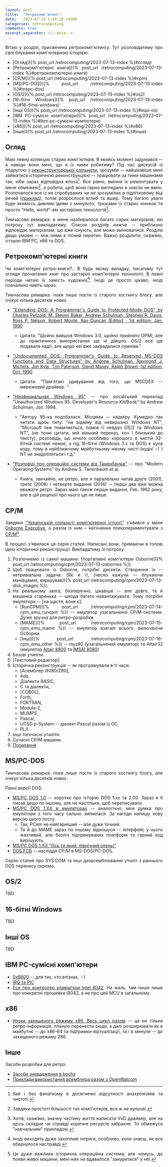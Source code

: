 ```yaml
---
layout: post
title:  "Ретрокомп'ютинг"
date:   2023-07-10 5:44:20 +0300
categories: retrocomputing
comments: true
excerpt_separator: <!--more-->
---
```


Вітаю у розділі, присвячена ретрокомп'ютингу. Тут розповідатиму про свої блукання комп'ютерною історією. 

- [Огляд]({% post_url /retrocomputing/2023-07-13-index %}#огляд)
- [Ретрокомп'ютерні книги]({% post_url /retrocomputing/2023-07-13-index %}#ретрокомпютерні-книги)
- [CP/M]({% post_url /retrocomputing/2023-07-13-index %}#cpm)
- [MS/PC-DOS]({% post_url /retrocomputing/2023-07-13-index %}#mspc-dos)
- [OS/2]({% post_url /retrocomputing/2023-07-13-index %}#os2)
- [16-бітні Windows]({% post_url /retrocomputing/2023-07-13-index %}#16-бітні-windows)
- [Інші OS]({% post_url /retrocomputing/2023-07-13-index %}#інші-os)
- [IBM PC-сумісні комп'ютери]({% post_url /retrocomputing/2023-07-13-index %}#ibm-pc-сумісні-компютери)
- [x86]({% post_url /retrocomputing/2023-07-13-index %}#x86)
- [Інше]({% post_url /retrocomputing/2023-07-13-index %}#інше)

<!--more-->

## Огляд

Маю певну колекцію старих комп'ютерів. В якийсь момент задумався -- а навіщо вони мені, що я із ними робитиму? Під час дискусій із подругою з [реконструкторської спільноти](https://www.facebook.com/groups/405499193349579), зрозумів -- найцікавіше мені займатися історичною реконструкцією -- працювати за тими машинами так, ніби зараз відповідна епоха[^1]. Все рівно, вміння їх ремонтувати у мене обмежені[^2], а робити, щоб вони гарно виглядали я зовсім не вмію. Розпочалося все із не спробуваних чи не зрозумілих в підлітковому віці речей ([приклад](http://indrekis2.blogspot.com/2013/02/dos-fcb.html)), потім розрослося вглиб та вшир. Тому багато уваги буде якимось дивним ідеям з минулого, трюками із старих книжок та просто "Hello, world"-ам застарілих технологій[^3].

<style>body {text-align: justify}</style> 

[^1]: Хай і без фанатизму в досягненні відсутності анахронізмів та чистоті. 

[^2]: Завдяки простоті більшості тих комп'ютерів, все ж не нульові.

[^3]: Хотів, скажімо, значну частину життя написати VxD драйвер, але на щось складне чи справді коричне ресурсів забракне. То обмежуся "навчальним" прикладом. 

Тимчасова ремарка: в мене назбиралося багато сирих матеріалів, які потроху тут викладатиму. Список розділів нижче -- приблизно відповідає матеріалам, що вже існують, але може змінюватися. Розділи дещо умовні -- між ними є тісний перетин. Важко розділити, скажімо, історію IBM PC, x86 та DOS.


## Ретрокомп'ютерні книги

Чи комп'ютерні ретро-книги?.. В будь якому випадку, писатиму тут огляди прочитаних книг про застарілі комп'ютерні технології. В певні періоди читаю їх замість художніх[^4]. Іноді це просто цікаво, іноді повчально навіть зараз. 

[^4]: Іноді виходять дуже захопливі інтриги, особливо, коли знаєш, як все обернулося насправді.

Тимчасова ремарка: поки лише пости із старого хостингу блогу, але очікує кілька десятків нових. 

- ["Extending DOS: A Programmer's Guide to Protected-Mode DOS" by Charles Petzold, M. Steven Baker, Andrew Schulman, Stephen R. Davis, Ross P. Nelson, Robert Moote, Ray Duncan (Editor) ; 1st edition; Jan. 1990](http://indrekis2.blogspot.com/2013/08/extending-dos-by-ray-duncan-et-al.html) 
  - Цитата: "Щойно вийшов Windows 3.0, щойно прийнято DPMI, але до практичного використання ще ні дійшло. OS/2 все ще подавала надії, але щодо неї вже закрадалися сумніви."

- ["Undocumented DOS: Programmer's Guide to Reserved MS-DOS Functions and Data Structures" by Andrew Schulman, Raymond J. Michels, Jim Kyle, Tim Paterson, David Maxey, Ralph Brown; 1st edition, Oct. 1990](http://indrekis2.blogspot.com/2018/07/undocumented-dos-1st-edition.html)
  - Цитата: "Пам'ятаю здивування від того, що MSCDEX -- мережевий драйвер. "

- ["Неофициальная Windows 95"](http://indrekis2.blogspot.com/2015/12/windows-95.html) -- про російський переклад "Unauthorized Windows 95: Developer's Resource Kit/Book" by Andrew Schulman, Jan. 1994.
  - "Автору 95-ка подобалася. Місцями -- надміру. Кумедно так читати щось типу: "на відміну від невиразної Windows NT", "Microsoft теж помиляється, поміж її невдач OS/2 та Windows NT", (не точні цитати, мій вільний переказ, хоч і близький до тексту), розповідь, що нічого особливо хорошого в чистій 32-бітній системі немає, а під 16-бітні (Windows 3.x та DOS) є купа коду, тому в найближчому майбутньому нікому чисті (нудні :-) ) NT не знадобляться і т.д."
  
- ["Розповіді про операційні системи від Таненбаума"](http://indrekis2.blogspot.com/2016/06/blog-post.html) -- про "Modern Operating Systems" by Andrew S. Tanenbaum et al. 
  - Книга, звичайно, не ретро, але я паралельно читав друге (2001), третє (2008) і четверте видання (2014) -- перші два вже можна вважати ретро. Зараз маю також перше видання, Feb. 1992 року, але в цій рецензії про нього ще не пише. 


## CP/M

Завдяки [''Українській спільноті комп'ютерної історії''](https://forum.it-museum.com/index.php) з'явився у мене [Osborne Executive](https://en.wikipedia.org/wiki/Osborne_Executive), а разом із ним &ndash; натхнення поекспериментувати з [CP/M](https://en.wikipedia.org/wiki/CP/M)[^6].

В процесі з'явилася ця серія статей. Написані вони, тримаючи в голові ідею історичної реконструкції. Викладатиму їх потроху.

1. Розпочнемо із самої машини: [портативні комп'ютери Osborne]({% post_url /retrocomputing/cpm/2023-07-13-osbornes %}).
2. Щоб працювати із Osborne, потрібні дискети. Створення їх -- нетривіальна задача. [Як я її, (чесно кажучи -- блукаючи манівцями), вирішував]({% post_url /retrocomputing/cpm/2023-07-13-disk_images %}).
3. На реальному залізі, безперечно, цікавіше -- але довго, та й машинка старенька -- шкода багато навантажувати. Тому потрібні емулятори -- [на щастя, вони є]:
   - [RunCPM]({% post_url /retrocomputing/cpm/2023-07-14-cpm_emu_runcpm %})  -- емулятор узагальненої CP/M-системи. Дуже зручна для ретро-розробки.
   - [MAME]({% post_url /retrocomputing/cpm/2023-07-15-cpm_emu_mame %})   -- емулятор взагалі всього, включаючи Осборни.
   - [Інші]({% post_url /retrocomputing/cpm/2023-07-16-cpm_emu_other %})  --  myz80 (узагальнений емулятор) та Altair32 (емулятор [Altair 8800](https://en.wikipedia.org/wiki/Altair_8800) та [IMSAI 8080](https://en.wikipedia.org/wiki/IMSAI_8080))
4. Базові утиліти.
5. [Текстовий редактор].
6. Історична реконструкція -- як програмували в ті часи:
   - [Асемблер i8080/Z80],
   - Ada,
   - Діалекти BASIC,
   - C та діалекти,
   - [COBOL],
   - Forth,
   - FORTRAN,
   - Modula-2,
   - MUMPS, 
   - Pascal, 
   - UCSD p-System -- діалект Pascal разом із ОС,
   - PL/I.
7. Інші тогочасні утиліти.
8.  Сучасні CP/M машини. <!-- https://rc2014.co.uk/  / https://github.com/wwarthen/RomWBW  -->
9.  [Посилання](cpm/links.md)

<!--
1. Щоб працювати із Osborne, потрібні дискети. Створення їх -- нетривіальна задача. [Як я її, (чесно кажучи -- блукаючи манівцями), вирішував](cpm/disk_images.md).
2. На реальному залізі, безперечно, цікавіше -- але довго, та й машинка старенька -- шкода багато навантажувати. Тому потрібні емулятори -- [на щастя, вони є](cpm/cpm_emu_1.md).
3. Базові утиліти.
4. [Текстовий редактор](cpm/te_1.md).
5. [Емуляція CP/M](cpm/cpm_emu_1.md).
6. Історична реконструкція -- як програмували в ті часи.
   - [Асемблер i8080/Z80](cpm/asm_1.md)
   - Ada
   - Діалекти BASIC
   - C та діалекти
   - [COBOL](cpm/cobol_1.md)
   - Forth
   - FORTRAN
   - Modula-2
   - MUMPS 
   - Pascal 
   - UCSD p-System -- діалект Pascal разом із ОС. 
   - PL/I
7. Інші тогочасні утиліти.
8. Сучасні CP/M машини. https://rc2014.co.uk/  / https://github.com/wwarthen/RomWBW 
9.  [Посилання](cpm/links.md)
-->

[^6]: Це дуже важлива історична операційна система, але чомусь, до появи живої машини, мені ніяк не вдавалося "зануритися" у неї. 


## MS/PC-DOS

Тимчасова ремарка: поки лише пости із старого хостингу блогу, але очікує кілька десятків нових. 

Ранні версії DOS: 
- [MS/PC DOS 1.0](http://indrekis2.blogspot.com/2013/02/mspc-dos-10.html) -- коротко про історію DOS 1.xx та 2.00. Зараз я б писав дещо по іншому, але не настільки, щоб переписувати.
- [MS/PC DOS 1.XX в емуляторах](http://indrekis2.blogspot.com/2013/02/mspc-dos-1xx.html) -- аналогічно, моя думка про емулятори з того часу сильно змінилася. За нагоди напишу нову версію цього посту.
  - Так, PCem не найгарніший -- але дуже точний. 
  - Та й до MAME зараз по іншому відношуся -- інтерфейс у нього жахливий, але безліч підтримуваних платформ та гарний код вирішують. 
- [MS/PC DOS 1.XX "Ось ти який, північний олень!"](http://indrekis2.blogspot.com/2013/02/mspc-dos-1xx_25.html)
- [DOS FCB](http://indrekis2.blogspot.com/2013/02/dos-fcb.html) -- насліддя CP/M в MS-DOS/PC-DOS.


Серію статей про SYS.COM та інші дизасемблювання утиліт з раннього DOS перенесу окремо. 
<!-- http://indrekis2.blogspot.com/2013/04/datecom-pc-dos-100.html 
http://indrekis2.blogspot.com/2013/04/timecom-pc-dos-100.html 
http://indrekis2.blogspot.com/2013/08/chkdskcom-pc-dos-100.html
http://indrekis2.blogspot.com/2013/05/syscom-pcms-dos.html 
http://indrekis2.blogspot.com/2013/05/syscom-pc-dos-100.html
http://indrekis2.blogspot.com/2013/05/syscom-pc-dos-110.html
http://indrekis2.blogspot.com/2013/06/syscom-pc-dos-200.html
http://indrekis2.blogspot.com/2013/06/syscom-pc-dos-210.html
http://indrekis2.blogspot.com/2013/06/syscom-dos-211.html
http://indrekis2.blogspot.com/2013/06/syscom-181-compaq-dos-212.html
http://indrekis2.blogspot.com/2013/07/syscom-86-dos.html
http://indrekis2.blogspot.com/2013/10/syscom-pc-dos-300.html
http://indrekis2.blogspot.com/2013/12/syscom-pc-dos-300-printf.html
http://indrekis2.blogspot.com/2013/12/syscom-pc-dos-300-sys.html
http://indrekis2.blogspot.com/2022/09/syscom-pc-dos-210-microsoft.html
http://indrekis2.blogspot.com/2017/10/syscom-pc-dos-310.html
-->


## OS/2

TBD

## 16-бітні Windows 

TBD

## Інші OS

TBD

## IBM PC-сумісні комп'ютери

- [0xB800](http://indrekis2.blogspot.com/2019/04/0xb800.html) -- для тих, хто впізнає. :-) 
- [IRQ та PIC](http://indrekis2.blogspot.com/2011/06/5.html)
- [Есе про контролер клавіатури Intel 8042](http://indrekis2.blogspot.com/2011/06/intel-8042.html). На жаль, там пише лише про конкретні прошивки i8042, а не про цей MCU в загальному.

## x86 

- [Уроки захищеного режиму x86. Весь цикл разом](http://indrekis2.blogspot.com/2011/08/x86.html) -- це не тільки ретро-інформація, планую перенести сюди, а далі розширювати як в майбутнє -- до x86-64 та підтримки віртуалізації, та і в минуле -- до захищеного режиму 286.

## Інше 

Засоби розробки для ретро:
- [Засоби зневадження в bochs](http://indrekis2.blogspot.com/2011/05/bochs.html)
- [Приклади використання асемблера разом з OpenWatcom](http://indrekis2.blogspot.com/2011/05/openwatcom.html)